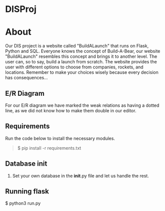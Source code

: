 # DISProj
# About
Our DIS project is a website called "BuildALaunch" that runs on Flask, Python and
SQL. Everyone knows the concept of Build-A-Bear, our website "BuildALaunch" resembles this concept and brings it to another level.
The user can, so to say, build a launch from scratch. The website provides the user with different options to choose from companies, rockets, and locations. Remember to make your choices wisely because every decision has consequences...

## E/R Diagram
For our E/R diagram we have marked the weak relations as having a dotted line, as we did not know how to make them double in our editor.

## Requirements
Run the code below to install the necessary modules.

>$ pip install -r requirements.txt

## Database init
1. Set your own database in the __init__.py file and let us handle the rest. 

## Running flask
$ python3 run.py
